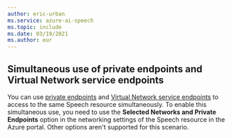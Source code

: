 ```yaml
---
author: eric-urban
ms.service: azure-ai-speech
ms.topic: include
ms.date: 03/19/2021
ms.author: eur
---
```


## Simultaneous use of private endpoints and Virtual Network service endpoints

You can use [private endpoints](../speech-services-private-link.md) and [Virtual Network service endpoints](../speech-service-vnet-service-endpoint.md) to access to the same Speech resource simultaneously. To enable this simultaneous use, you need to use the **Selected Networks and Private Endpoints** option in the networking settings of the Speech resource in the Azure portal. Other options aren't supported for this scenario.
